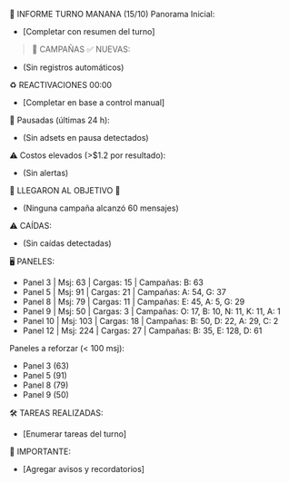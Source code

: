 📌 INFORME TURNO MANANA (15/10)
Panorama Inicial:
- [Completar con resumen del turno]

> 🚀 CAMPAÑAS
✅ NUEVAS:
- (Sin registros automáticos)

♻ REACTIVACIONES 00:00
- [Completar en base a control manual]

🚨 Pausadas (últimas 24 h):
- (Sin adsets en pausa detectados)

⚠️ Costos elevados (>$1.2 por resultado):
- (Sin alertas)

🏁 LLEGARON AL OBJETIVO 🏁
- (Ninguna campaña alcanzó 60 mensajes)

⚠ CAÍDAS:
- (Sin caídas detectadas)

🖥 PANELES:
- Panel 3 | Msj: 63 | Cargas: 15 | Campañas: B: 63
- Panel 5 | Msj: 91 | Cargas: 21 | Campañas: A: 54, G: 37
- Panel 8 | Msj: 79 | Cargas: 11 | Campañas: E: 45, A: 5, G: 29
- Panel 9 | Msj: 50 | Cargas: 3 | Campañas: O: 17, B: 10, N: 11, K: 11, A: 1
- Panel 10 | Msj: 103 | Cargas: 18 | Campañas: B: 50, D: 22, A: 29, C: 2
- Panel 12 | Msj: 224 | Cargas: 27 | Campañas: B: 35, E: 128, D: 61

Paneles a reforzar (< 100 msj):
- Panel 3 (63)
- Panel 5 (91)
- Panel 8 (79)
- Panel 9 (50)

🛠 TAREAS REALIZADAS:
- [Enumerar tareas del turno]

📢 IMPORTANTE:
- [Agregar avisos y recordatorios]
